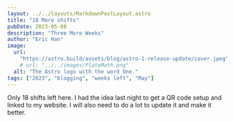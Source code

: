 ```yaml
---
layout: ../../layouts/MarkdownPostLayout.astro
title: "18 More shifts"
pubDate: 2023-05-08
description: "Three More Weeks"
author: "Eric Han"
image:
  url:
    "https://astro.build/assets/blog/astro-1-release-update/cover.jpeg"
    # url: "../../images/PlateMath.png"
  alt: "The Astro logo with the word One."
tags: ["2023", "blogging", "weeks left", "May"]
---
```


Only 18 shifts left here. I had the idea last night to get a QR code setup and linked to my website. I will also need to do a lot to update it and make it better.